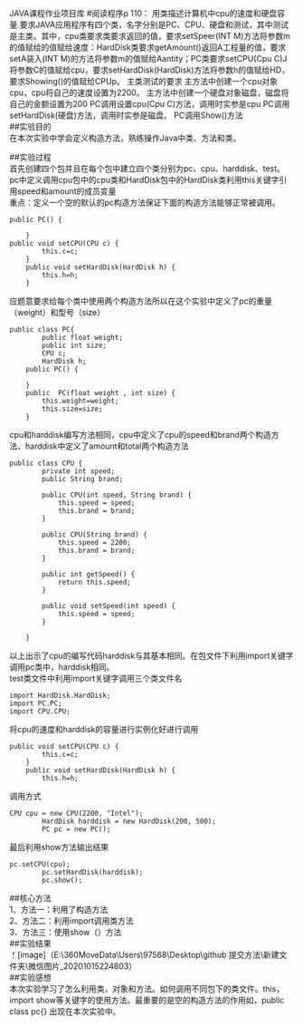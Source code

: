 JAVA课程作业项目库
#阅读程序p 110：
用类描述计算机中cpu的速度和硬盘容量.要求JAVA应用程序有四个类，名字分别是PC、CPU、硬盘和测试，其中测试是主类。其中，cpu类要求类要求返回的值，要求setSpeer(INT M)方法将参数m的值赋给的值赋给速度：HardDisk类要求getAmount()返回A工程量的值，要求setA装入(INT M)的方法将参数m的值赋给Aantity；PC类要求setCPU(Cpu C)J将参数C的值赋给cpu，要求setHardDisk(HardDisk)方法将参数h的值赋给HD，要求Showing()的值赋给CPUp。
主类测试的要求
主方法中创建一个cpu对象cpu，cpu将自己的速度设置为2200。
主方法中创建一个硬盘对象磁盘，磁盘将自己的金额设置为200
PC调用设置cpu(Cpu C)方法，调用时实参是cpu
PC调用setHardDisk(硬盘)方法，调用时实参是磁盘。
PC调用Show()方法  
##实验目的  
在本次实验中学会定义构造方法，熟练操作Java中类、方法和类。    

##实验过程  
首先创建四个包并且在每个包中建立四个类分别为pc、cpu、harddisk、test。  
pc中定义调用cpu包中的cpu类和HardDisk包中的HardDisk类利用this关键字引用speed和amount的成员变量  
重点：定义一个空的默认的pc构造方法保证下面的构造方法能够正常被调用。
```
public PC() {
		
	}
public void setCPU(CPU c) {
		this.c=c;
	}
	public void setHardDisk(HardDisk h) {
		this.h=h;
	}
``` 
应题意要求给每个类中使用两个构造方法所以在这个实验中定义了pc的重量（weight）和型号（size）  
```
public class PC{
		public float weight;
		public int size;
		CPU c;
		HardDisk h;
	public PC() {
		
	}
	public	PC(float weight , int size) {
		this.weight=weight;
		this.size=size;
	}
```  
cpu和harddisk编写方法相同，cpu中定义了cpu的speed和brand两个构造方法、harddisk中定义了amount和total两个构造方法  
```
public class CPU {
		private int speed;
		public String brand;
		
		public CPU(int speed, String brand) {
			this.speed = speed;
			this.brand = brand;	
		}
		
		public CPU(String brand) {
			this.speed = 2200;
			this.brand = brand;
		}
		
		public int getSpeed() {
			return this.speed;
		}
		
		public void setSpeed(int speed) {
			this.speed = speed;
		}
	
	}
```
以上出示了cpu的编写代码harddisk与其基本相同。在包文件下利用import关键字调用pc类中，harddisk相同。  
test类文件中利用import关键字调用三个类文件名  
``` 
import HardDisk.HardDisk;
import PC.PC;
import CPU.CPU;
``` 
将cpu的速度和harddisk的容量进行实例化好进行调用  
```
public void setCPU(CPU c) {
		this.c=c;
	}
	public void setHardDisk(HardDisk h) {
		this.h=h;
``` 
调用方式  
```
CPU cpu = new CPU(2200, "Intel");
		HardDisk harddisk = new HardDisk(200, 500);
		PC pc = new PC();
```
最后利用show方法输出结果  
``` 
pc.setCPU(cpu);
		pc.setHardDisk(harddisk);
		pc.show();
```
##核心方法  
1、方法一：利用了构造方法  
2、方法二：利用import调用类方法  
3、方法三：使用show（）方法  
##实验结果  
！[image]（E:\360MoveData\Users\97568\Desktop\github 提交方法\新建文件夹\微信图片_20201015224803）  
##实验感想  
本次实验学习了怎么利用类，对象和方法。如何调用不同包下的类文件。this，import show等关键字的使用方法。最重要的是空的构造方法的作用如，public class pc{}
出现在本次实验中。
